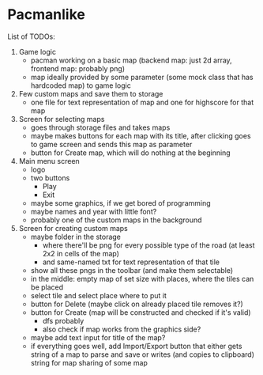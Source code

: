 # Pacmanlike

List of TODOs:

1. Game logic 
    - pacman working on a basic map (backend map: just 2d array, frontend map: probably png)
    - map ideally provided by some parameter (some mock class that has hardcoded map) to game logic
2. Few custom maps and save them to storage
    - one file for text representation of map and one for highscore for that map
3. Screen for selecting maps
    - goes through storage files and takes maps
    - maybe makes buttons for each map with its title, after clicking goes to game screen and sends this map as parameter
    - button for Create map, which will do nothing at the beginning
4. Main menu screen
    - logo
    - two buttons
        - Play
        - Exit
    - maybe some graphics, if we get bored of programming
    - maybe names and year with little font?
    - probably one of the custom maps in the background
5. Screen for creating custom maps
    - maybe folder in the storage
        - where there'll be png for every possible type of the road (at least 2x2 in cells of the map)
        - and same-named txt for text representation of that tile
    - show all these pngs in the toolbar (and make them selectable)
    - in the middle: empty map of set size with places, where the tiles can be placed
    - select tile and select place where to put it
    - button for Delete (maybe click on already placed tile removes it?)
    - button for Create (map will be constructed and checked if it's valid)
        - dfs probably
        - also check if map works from the graphics side?
    - maybe add text input for title of the map?
    - if everything goes well, add Import/Export button that either gets string of a map to parse and save or writes (and copies to clipboard) string for map sharing of some map